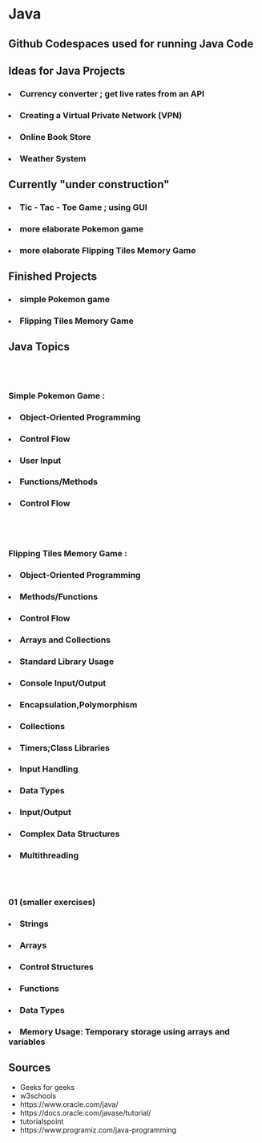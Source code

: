 # Java
## Github Codespaces used for running Java Code 
## Ideas for Java Projects 

### <ul> 
### <li> Currency converter ; get live rates from an API </li>    
### <li> Creating a Virtual Private Network (VPN) </li>
### <li> Online Book Store </li>
### <li> Weather System </li>
### </ul>

## Currently "under construction"
### <ul>
### <li> Tic - Tac - Toe Game ; using GUI </li>
### <li> more elaborate Pokemon game </li> 
### <li> more elaborate Flipping Tiles Memory Game </li>
### </ul>

## Finished Projects 
### <li> simple  Pokemon game  </li>
### <li> Flipping Tiles Memory Game </li>

## Java Topics 
<br>
<br>

### Simple Pokemon Game : 
### <ul> 
### <li> Object-Oriented Programming</li>
### <li>  Control Flow </li>
### <li> User Input </li>
### <li> Functions/Methods </li>
### <li> Control Flow </li>
### </ul>
<br>
<br>

###  Flipping Tiles Memory Game : 
### <ul>
### <li> Object-Oriented Programming </li>
### <li>Methods/Functions </li>
### <li> Control Flow </li>
### <li>Arrays and Collections </li>
### <li>Standard Library Usage </li>
### <li>Console Input/Output </li>
### <li>Encapsulation,Polymorphism</li>
### <li>Collections </li>
### <li>Timers;Class Libraries </li>
### <li>Input Handling </li>
### <li> Data Types </li>
### <li>Input/Output </li>
### <li> Complex Data Structures</li>
### <li>Multithreading </li>

<br>
<br>

### 01 (smaller exercises)
### <ul>
### <li> Strings</li>
### <li>Arrays</li>
### <li>Control Structures </li>
### <li>Functions</li>
### <li> Data Types</li>
### <li>Memory Usage: Temporary storage using arrays and variables </li>



## Sources 

<ul>
  <li>Geeks for geeks </li>
  <li> w3schools </li>
  <li>https://www.oracle.com/java/</li>
  <li>https://docs.oracle.com/javase/tutorial/</li>
  <li>tutorialspoint</li>
  <li>https://www.programiz.com/java-programming</li>
</ul>

